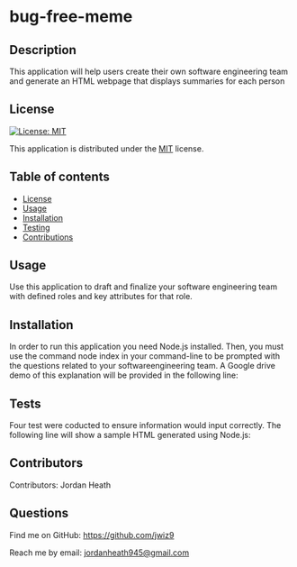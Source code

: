 
  # bug-free-meme
  ## Description
  This application will help users create their own software engineering team and generate an HTML webpage that displays summaries for each person
  ## License
  
  [![License: MIT](https://img.shields.io/badge/License-MIT-yellow.svg)](https://opensource.org/licenses/MIT)
  
This application is distributed under the [MIT](https://opensource.org/licenses/MIT) license.
  ## Table of contents
  - [License](#License)
  - [Usage](#Usage)
  - [Installation](#Installation)
  - [Testing](#Testing)
  - [Contributions](#Contributions)
  ## Usage
  Use this application to draft and finalize your software engineering team with defined roles and key attributes for that role.
  ## Installation
  In order to run this application you need Node.js installed. Then, you must use the command node index in your command-line to be prompted with the questions related to your softwareengineering team. A Google drive demo of this explanation will be provided in the following line:
  ## Tests
  Four test were coducted to ensure information would input correctly. The following line will show a sample HTML generated using Node.js:
  ## Contributors
  Contributors: 
  Jordan Heath
  ## Questions
  Find me on GitHub: <https://github.com/jwiz9>
  
Reach me by email: jordanheath945@gmail.com
  